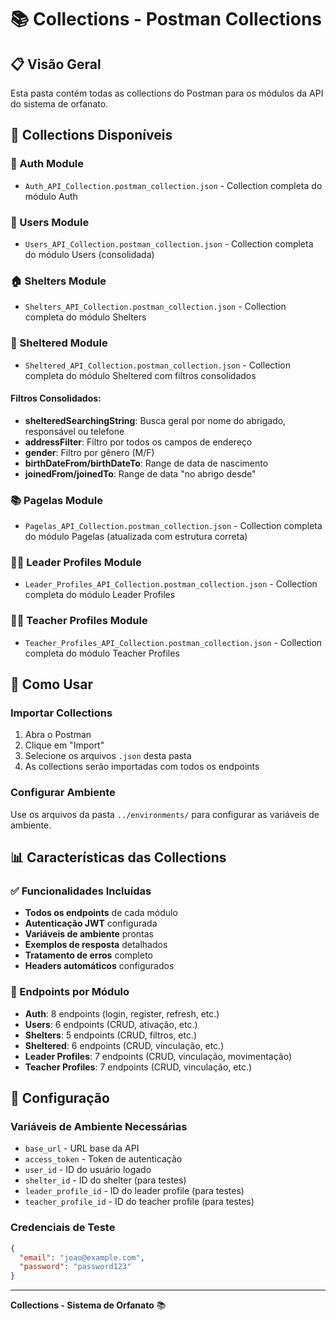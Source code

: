 # 📚 Collections - Postman Collections

## 📋 Visão Geral

Esta pasta contém todas as collections do Postman para os módulos da API do sistema de orfanato.

## 📁 Collections Disponíveis

### 🔐 Auth Module
- `Auth_API_Collection.postman_collection.json` - Collection completa do módulo Auth

### 👥 Users Module  
- `Users_API_Collection.postman_collection.json` - Collection completa do módulo Users (consolidada)

### 🏠 Shelters Module
- `Shelters_API_Collection.postman_collection.json` - Collection completa do módulo Shelters

### 👶 Sheltered Module
- `Sheltered_API_Collection.postman_collection.json` - Collection completa do módulo Sheltered com filtros consolidados

#### **Filtros Consolidados:**
- **shelteredSearchingString**: Busca geral por nome do abrigado, responsável ou telefone
- **addressFilter**: Filtro por todos os campos de endereço
- **gender**: Filtro por gênero (M/F)
- **birthDateFrom/birthDateTo**: Range de data de nascimento
- **joinedFrom/joinedTo**: Range de data "no abrigo desde"

### 📚 Pagelas Module
- `Pagelas_API_Collection.postman_collection.json` - Collection completa do módulo Pagelas (atualizada com estrutura correta)

### 👨‍💼 Leader Profiles Module
- `Leader_Profiles_API_Collection.postman_collection.json` - Collection completa do módulo Leader Profiles

### 👨‍🏫 Teacher Profiles Module
- `Teacher_Profiles_API_Collection.postman_collection.json` - Collection completa do módulo Teacher Profiles

## 🚀 Como Usar

### Importar Collections
1. Abra o Postman
2. Clique em "Import"
3. Selecione os arquivos `.json` desta pasta
4. As collections serão importadas com todos os endpoints

### Configurar Ambiente
Use os arquivos da pasta `../environments/` para configurar as variáveis de ambiente.

## 📊 Características das Collections

### ✅ Funcionalidades Incluídas
- **Todos os endpoints** de cada módulo
- **Autenticação JWT** configurada
- **Variáveis de ambiente** prontas
- **Exemplos de resposta** detalhados
- **Tratamento de erros** completo
- **Headers automáticos** configurados

### 🎯 Endpoints por Módulo
- **Auth**: 8 endpoints (login, register, refresh, etc.)
- **Users**: 6 endpoints (CRUD, ativação, etc.)
- **Shelters**: 5 endpoints (CRUD, filtros, etc.)
- **Sheltered**: 6 endpoints (CRUD, vinculação, etc.)
- **Leader Profiles**: 7 endpoints (CRUD, vinculação, movimentação)
- **Teacher Profiles**: 7 endpoints (CRUD, vinculação, etc.)

## 🔧 Configuração

### Variáveis de Ambiente Necessárias
- `base_url` - URL base da API
- `access_token` - Token de autenticação
- `user_id` - ID do usuário logado
- `shelter_id` - ID do shelter (para testes)
- `leader_profile_id` - ID do leader profile (para testes)
- `teacher_profile_id` - ID do teacher profile (para testes)

### Credenciais de Teste
```json
{
  "email": "joao@example.com",
  "password": "password123"
}
```

---

**Collections - Sistema de Orfanato** 📚
